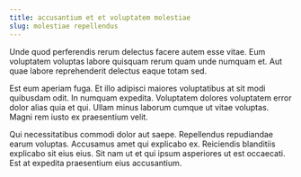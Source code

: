 ```yaml
---
title: accusantium et et voluptatem molestiae
slug: molestiae repellendus
---
```


Unde quod perferendis rerum delectus facere autem esse vitae. Eum voluptatem voluptas labore quisquam rerum quam unde numquam et. Aut quae labore reprehenderit delectus eaque totam sed.

Est eum aperiam fuga. Et illo adipisci maiores voluptatibus at sit modi quibusdam odit. In numquam expedita. Voluptatem dolores voluptatem error dolor alias quia et qui. Ullam minus laborum cumque ut vitae voluptas. Magni rem iusto ex praesentium velit.

Qui necessitatibus commodi dolor aut saepe. Repellendus repudiandae earum voluptas. Accusamus amet qui explicabo ex. Reiciendis blanditiis explicabo sit eius eius. Sit nam ut et qui ipsum asperiores ut est occaecati. Est at expedita praesentium eius accusantium.
